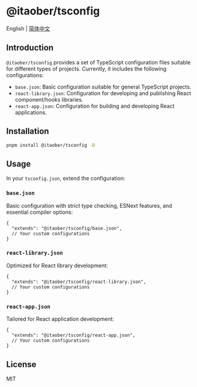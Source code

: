 # @itaober/tsconfig

English | [简体中文](./README_CN.md)

## Introduction

`@itaober/tsconfig` provides a set of TypeScript configuration files suitable for different types of projects. Currently, it includes the following configurations:

- `base.json`: Basic configuration suitable for general TypeScript projects.
- `react-library.json`: Configuration for developing and publishing React component/hooks libraries.
- `react-app.json`: Configuration for building and developing React applications.

## Installation

```bash
pnpm install @itaober/tsconfig -D
```

## Usage

In your `tsconfig.json`, extend the configuration:

### `base.json`

Basic configuration with strict type checking, ESNext features, and essential compiler options:

```jsonc
{
  "extends": "@itaober/tsconfig/base.json",
  // Your custom configurations
}
```

### `react-library.json`

Optimized for React library development:

```jsonc
{
  "extends": "@itaober/tsconfig/react-library.json",
  // Your custom configurations
}
```

### `react-app.json`

Tailored for React application development:

```jsonc
{
  "extends": "@itaober/tsconfig/react-app.json",
  // Your custom configurations
}
```

## License

MIT
